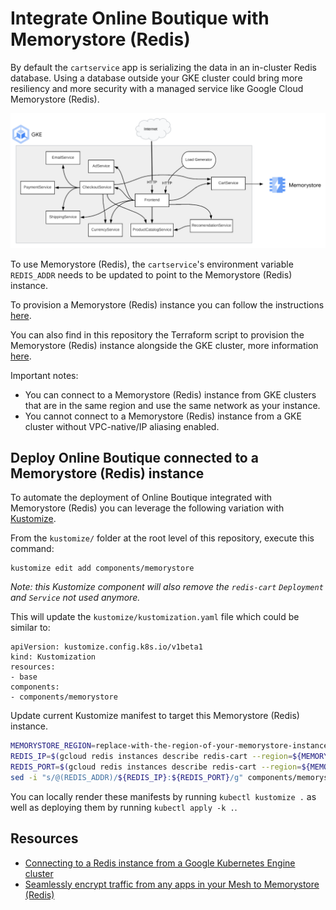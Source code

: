 # Integrate Online Boutique with Memorystore (Redis)

By default the `cartservice` app is serializing the data in an in-cluster Redis database. Using a database outside your GKE cluster could bring more resiliency and more security with a managed service like Google Cloud Memorystore (Redis).

![Architecture diagram with Memorystore](/docs/img/memorystore.png)

To use Memorystore (Redis), the `cartservice`'s environment variable `REDIS_ADDR` needs to be updated to point to the Memorystore (Redis) instance.

To provision a Memorystore (Redis) instance you can follow the instructions [here](https://cloud.google.com/memorystore/docs/redis/creating-managing-instances).

You can also find in this repository the Terraform script to provision the Memorystore (Redis) instance alongside the GKE cluster, more information [here](/terraform).

Important notes:
- You can connect to a Memorystore (Redis) instance from GKE clusters that are in the same region and use the same network as your instance.
- You cannot connect to a Memorystore (Redis) instance from a GKE cluster without VPC-native/IP aliasing enabled.

## Deploy Online Boutique connected to a Memorystore (Redis) instance

To automate the deployment of Online Boutique integrated with Memorystore (Redis) you can leverage the following variation with [Kustomize](../..).

From the `kustomize/` folder at the root level of this repository, execute this command:
```
kustomize edit add components/memorystore
```
_Note: this Kustomize component will also remove the `redis-cart` `Deployment` and `Service` not used anymore._

This will update the `kustomize/kustomization.yaml` file which could be similar to:
```
apiVersion: kustomize.config.k8s.io/v1beta1
kind: Kustomization
resources:
- base
components:
- components/memorystore
```

Update current Kustomize manifest to target this Memorystore (Redis) instance.
```sh
MEMORYSTORE_REGION=replace-with-the-region-of-your-memorystore-instance
REDIS_IP=$(gcloud redis instances describe redis-cart --region=${MEMORYSTORE_REGION} --format='get(host)')
REDIS_PORT=$(gcloud redis instances describe redis-cart --region=${MEMORYSTORE_REGION} --format='get(port)')
sed -i "s/@(REDIS_ADDR)/${REDIS_IP}:${REDIS_PORT}/g" components/memorystore/kustomization.yaml
```

You can locally render these manifests by running `kubectl kustomize .` as well as deploying them by running `kubectl apply -k .`.

## Resources

- [Connecting to a Redis instance from a Google Kubernetes Engine cluster](https://cloud.google.com/memorystore/docs/redis/connect-redis-instance-gke)
- [Seamlessly encrypt traffic from any apps in your Mesh to Memorystore (Redis)](https://medium.com/google-cloud/64b71969318d)
